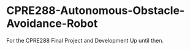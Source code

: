 # CPRE288-Autonomous-Obstacle-Avoidance-Robot
For the CPRE288 Final Project and Development Up until then.
